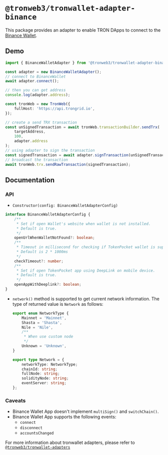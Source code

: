 # `@tronweb3/tronwallet-adapter-binance`

This package provides an adapter to enable TRON DApps to connect to the [Binance Wallet](https://www.binance.com/en/binancewallet).

## Demo

```typescript
import { BinanceWalletAdapter } from '@tronweb3/tronwallet-adapter-binance';

const adapter = new BinanceWalletAdapter();
// connect to BinanceWallet
await adapter.connect();

// then you can get address
console.log(adapter.address);

const tronWeb = new TronWeb({
    fullHost: 'https://api.trongrid.io',
});

// create a send TRX transaction
const unSignedTransaction = await tronWeb.transactionBuilder.sendTrx(
    targetAddress,
    100,
    adapter.address
);
// using adapter to sign the transaction
const signedTransaction = await adapter.signTransaction(unSignedTransaction);
// broadcast the transaction
await tronWeb.trx.sendRawTransaction(signedTransaction);
```

## Documentation

### API

-   `Constructor(config: BinanceWalletAdapterConfig)`

```typescript
interface BinanceWalletAdapterConfig {
    /**
     * Set if open Wallet's website when wallet is not installed.
     * Default is true.
     */
    openUrlWhenWalletNotFound?: boolean;
    /**
     * Timeout in millisecond for checking if TokenPocket wallet is supported.
     * Default is 2 * 1000ms
     */
    checkTimeout?: number;
    /**
     * Set if open TokenPocket app using DeepLink on mobile device.
     * Default is true.
     */
    openAppWithDeeplink?: boolean;
}
```

-   `network()` method is supported to get current network information. The type of returned value is `Network` as follows:

    ```typescript
    export enum NetworkType {
        Mainnet = 'Mainnet',
        Shasta = 'Shasta',
        Nile = 'Nile',
        /**
         * When use custom node
         */
        Unknown = 'Unknown',
    }

    export type Network = {
        networkType: NetworkType;
        chainId: string;
        fullNode: string;
        solidityNode: string;
        eventServer: string;
    };
    ```

### Caveats

-   Binance Wallet App doesn't implement `multiSign()` and `switchChain()`.
-   Binance Wallet App supports the following events:
    - `connect`
    - `disconnect`
    - `accountsChanged`

For more information about tronwallet adapters, please refer to [`@tronweb3/tronwallet-adapters`](https://github.com/tronweb3/tronwallet-adapter/tree/main/packages/adapters/adapters)
